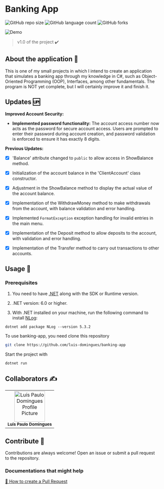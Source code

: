 # Banking App
![GitHub repo size](https://img.shields.io/github/repo-size/luis-domingues/banking-app?style=flat)
![GitHub language count](https://img.shields.io/github/languages/count/luis-domingues/banking-app?style=flat)
![GitHub forks](https://img.shields.io/github/forks/luis-domingues/banking-app?style=flat)

![Demo](https://media2.giphy.com/media/v1.Y2lkPTc5MGI3NjExbXc0bm5kYXd5eXF1aXdlZGd3ZG9qYThzOGs1ZWM5eWgyZWVpdXZ5ayZlcD12MV9pbnRlcm5hbF9naWZfYnlfaWQmY3Q9Zw/LQ2jYFdtprw9WrYTnX/giphy.gif)

> v1.0 of the project ✔️

## About the application 📁
This is one of my small projects in which I intend to create an application that simulates a banking app through my knowledge in C#, such as Object-Oriented Programming (OOP), Interfaces, among other fundamentals.
The program is NOT yet complete, but I will certainly improve it and finish it.

## Updates 🆙
**Improved Account Security:**

- **Implemented password functionality:** The account access number now acts as the password for secure account access. Users are prompted to enter their password during account creation, and password validation is enforced to ensure it has exactly 8 digits.

**Previous Updates:**

- [x] 'Balance' attribute changed to `public` to allow access in ShowBalance method.

- [x] Initialization of the account balance in the 'ClientAccount' class constructor.

- [x] Adjustment in the ShowBalance method to display the actual value of the account balance.

- [x] Implementation of the WithdrawMoney method to make withdrawals from the account, with balance validation and error handling.

- [x] Implemented `FormatException` exception handling for invalid entries in the main menu.

- [x] Implementation of the Deposit method to allow deposits to the account, with validation and error handling.

- [x] Implementation of the Transfer method to carry out transactions to other accounts.


## Usage 🔧
<h3>Prerequisites</h3>

1. You need to have [.NET](https://dotnet.microsoft.com/en-us/) along with the SDK or Runtime version.

2. .NET version: 6.0 or higher.

3. With .NET installed on your machine, run the following command to install [NLog](https://www.nuget.org/packages/NLog):

```
dotnet add package NLog --version 5.3.2
``` 

To use banking-app, you need clone this repository
```bash
git clone https://github.com/luis-domingues/banking-app
```
Start the project with 
```
dotnet run
```

## Collaborators ✍
<table>
    <tr align="center">
        <a href="https://github.com/luis-domingues">
            <td>
                <img src="https://avatars.githubusercontent.com/u/157630664?v=4" width="100px;" alt="Luís Paulo Domingues Profile Picture"/><br>
            <sub>
                <b>Luís Paulo Domingues</b>
            </td>
        </a>
    </tr>
<table>

## Contribute 🤝
Contributions are always welcome! Open an issue or submit a pull request to the repository.

<h3>Documentations that might help</h3>

[📝 How to create a Pull Request](https://www.atlassian.com/br/git/tutorials/making-a-pull-request)
